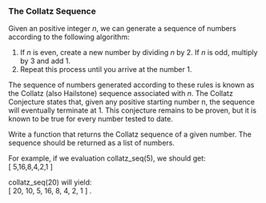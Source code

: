 ### The Collatz Sequence

Given an positive integer *n*, we can generate a sequence of numbers according to the following algorithm:
1. If *n* is even, create a new number by dividing *n* by 2.  If *n* is odd, multiply by 3 and add 1.
2. Repeat this process until you arrive at the number 1.

The sequence of numbers generated according to these rules is known as the Collatz (also Hailstone) sequence associated with *n*.   The Collatz Conjecture states that, given any positive starting number n, the sequence will eventually terminate at 1.   This conjecture remains to be proven, but it is known to be true for every number tested to date.

Write a function that returns the Collatz sequence of a given number.  The sequence should be returned as a list of numbers.

For example, if we evaluation collatz_seq(5), we should get:  
[ 5,16,8,4,2,1 ]

collatz_seq(20) will yield:  
[ 20, 10, 5, 16, 8, 4, 2, 1 ] .

